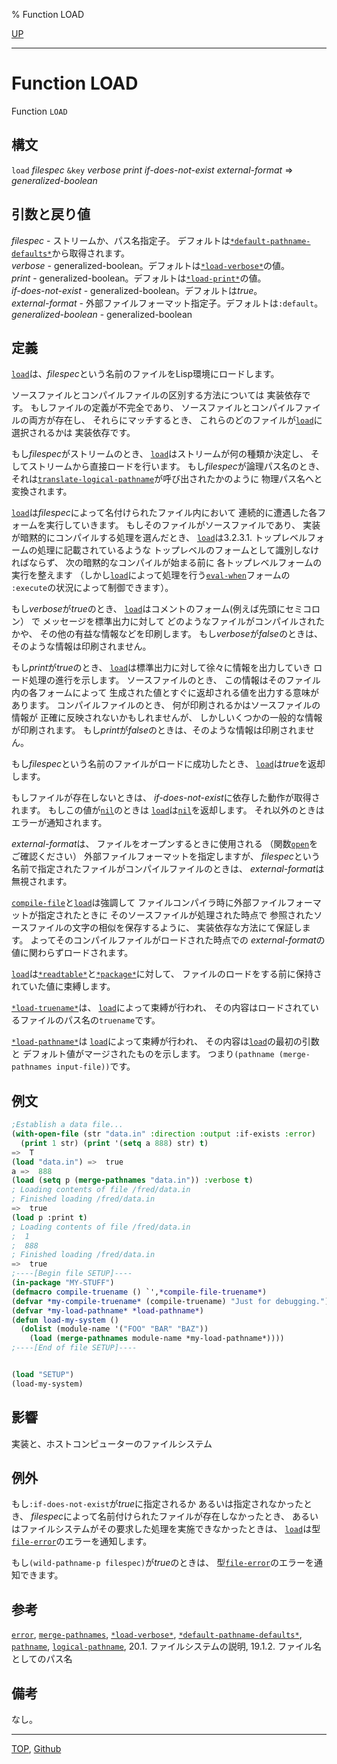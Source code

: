 % Function LOAD

[UP](24.2.html)  

---

# Function **LOAD**


Function `LOAD`


## 構文

`load` *filespec* `&key` *verbose* *print* *if-does-not-exist* *external-format*
 => *generalized-boolean*


## 引数と戻り値

*filespec* - ストリームか、パス名指定子。
デフォルトは[`*default-pathname-defaults*`](19.4.default-pathname-defaults.html)から取得されます。  
*verbose* - generalized-boolean。デフォルトは[`*load-verbose*`](24.2.load-print.html)の値。  
*print* - generalized-boolean。デフォルトは[`*load-print*`](24.2.load-print.html)の値。  
*if-does-not-exist* - generalized-boolean。デフォルトは*true*。  
*external-format* - 外部ファイルフォーマット指定子。デフォルトは`:default`。  
*generalized-boolean* - generalized-boolean


## 定義

[`load`](24.2.load.html)は、*filespec*という名前のファイルをLisp環境にロードします。

ソースファイルとコンパイルファイルの区別する方法については
実装依存です。
もしファイルの定義が不完全であり、
ソースファイルとコンパイルファイルの両方が存在し、
それらにマッチするとき、
これらのどのファイルが[`load`](24.2.load.html)に選択されるかは
実装依存です。

もし*filespec*がストリームのとき、
[`load`](24.2.load.html)はストリームが何の種類か決定し、
そしてストリームから直接ロードを行います。
もし*filespec*が論理パス名のとき、
それは[`translate-logical-pathname`](19.4.translate-logical-pathname.html)が呼び出されたかのように
物理パス名へと変換されます。

[`load`](24.2.load.html)は*filespec*によって名付けられたファイル内において
連続的に遭遇した各フォームを実行していきます。
もしそのファイルがソースファイルであり、
実装が暗黙的にコンパイルする処理を選んだとき、
[`load`](24.2.load.html)は3.2.3.1. トップレベルフォームの処理に記載されているような
トップレベルのフォームとして識別しなければならず、
次の暗黙的なコンパイルが始まる前に
各トップレベルフォームの実行を整えます
（しかし[`load`](24.2.load.html)によって処理を行う[`eval-when`](3.8.eval-when.html)フォームの
`:execute`の状況によって制御できます）。

もし*verbose*が*true*のとき、
[`load`](24.2.load.html)はコメントのフォーム(例えば先頭にセミコロン） で
メッセージを標準出力に対して
どのようなファイルがコンパイルされたかや、
その他の有益な情報などを印刷します。
もし*verbose*が*false*のときは、そのような情報は印刷されません。

もし*print*が*true*のとき、
[`load`](24.2.load.html)は標準出力に対して徐々に情報を出力していき
ロード処理の進行を示します。
ソースファイルのとき、
この情報はそのファイル内の各フォームによって
生成された値とすぐに返却される値を出力する意味があります。
コンパイルファイルのとき、
何が印刷されるかはソースファイルの情報が
正確に反映されないかもしれませんが、
しかしいくつかの一般的な情報が印刷されます。
もし*print*が*false*のときは、そのような情報は印刷されません。

もし*filespec*という名前のファイルがロードに成功したとき、
[`load`](24.2.load.html)は*true*を返却します。

もしファイルが存在しないときは、
*if-does-not-exist*に依存した動作が取得されます。
もしこの値が[`nil`](5.3.nil-variable.html)のときは
[`load`](24.2.load.html)は[`nil`](5.3.nil-variable.html)を返却します。
それ以外のときはエラーが通知されます。

*external-format*は、
ファイルをオープンするときに使用される
（関数[`open`](21.2.open.html)をご確認ください）
外部ファイルフォーマットを指定しますが、
*filespec*という名前で指定されたファイルがコンパイルファイルのときは、
*external-format*は無視されます。


[`compile-file`](24.2.compile-file.html)と[`load`](24.2.load.html)は強調して
ファイルコンパイラ時に外部ファイルフォーマットが指定されたときに
そのソースファイルが処理された時点で
参照されたソースファイルの文字の相似を保存するように、
実装依存な方法にて保証します。
よってそのコンパイルファイルがロードされた時点での
*external-format*の値に関わらずロードされます。

[`load`](24.2.load.html)は[`*readtable*`](23.2.readtable-variable.html)と[`*package*`](11.2.package-variable.html)に対して、
ファイルのロードをする前に保持されていた値に束縛します。

[`*load-truename*`](24.2.load-pathname.html)は、
[`load`](24.2.load.html)によって束縛が行われ、
その内容はロードされているファイルのパス名の`truename`です。

[`*load-pathname*`](24.2.load-pathname.html)は
[`load`](24.2.load.html)によって束縛が行われ、
その内容は[`load`](24.2.load.html)の最初の引数と
デフォルト値がマージされたものを示します。
つまり`(pathname (merge-pathnames input-file))`です。


## 例文

```lisp
;Establish a data file...
(with-open-file (str "data.in" :direction :output :if-exists :error)
  (print 1 str) (print '(setq a 888) str) t)
=>  T
(load "data.in") =>  true
a =>  888
(load (setq p (merge-pathnames "data.in")) :verbose t)
; Loading contents of file /fred/data.in
; Finished loading /fred/data.in
=>  true
(load p :print t) 
; Loading contents of file /fred/data.in
;  1
;  888
; Finished loading /fred/data.in
=>  true
;----[Begin file SETUP]----
(in-package "MY-STUFF")
(defmacro compile-truename () `',*compile-file-truename*)
(defvar *my-compile-truename* (compile-truename) "Just for debugging.")
(defvar *my-load-pathname* *load-pathname*)
(defun load-my-system ()
  (dolist (module-name '("FOO" "BAR" "BAZ"))
    (load (merge-pathnames module-name *my-load-pathname*))))
;----[End of file SETUP]----


(load "SETUP")
(load-my-system)
```


## 影響

実装と、ホストコンピューターのファイルシステム


## 例外

もし`:if-does-not-exist`が*true*に指定されるか
あるいは指定されなかったとき、
*filespec*によって名前付けられたファイルが存在しなかったとき、
あるいはファイルシステムがその要求した処理を実施できなかったときは、
[`load`](24.2.load.html)は型[`file-error`](20.2.file-error.html)のエラーを通知します。

もし`(wild-pathname-p filespec)`が*true*のときは、
型[`file-error`](20.2.file-error.html)のエラーを通知できます。


## 参考

[`error`](9.2.error-condition.html),
[`merge-pathnames`](19.4.merge-pathnames.html),
[`*load-verbose*`](24.2.load-print.html),
[`*default-pathname-defaults*`](19.4.default-pathname-defaults.html),
[`pathname`](19.4.pathname-system-class.html),
[`logical-pathname`](19.4.logical-pathname-system-class.html),
20.1. ファイルシステムの説明,
19.1.2. ファイル名としてのパス名


## 備考

なし。


---
[TOP](index.html),  [Github](https://github.com/nptcl/npt-japanese)

